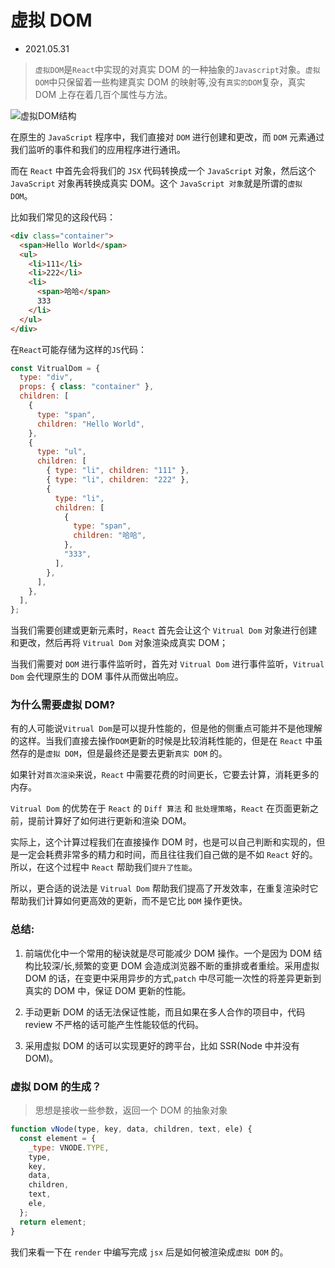 # 虚拟 DOM

- 2021.05.31

> `虚拟DOM`是`React`中实现的对真实 DOM 的一种抽象的`Javascript`对象。`虚拟DOM`中只保留着一些构建真实 DOM 的映射等,没有`真实的DOM`复杂，真实 DOM 上存在着几百个属性与方法。

![虚拟DOM结构](https://img-blog.csdnimg.cn/20210531165515490.png?x-oss-process=image/watermark,type_ZmFuZ3poZW5naGVpdGk,shadow_10,text_aHR0cHM6Ly9ibG9nLmNzZG4ubmV0L3hqbDI3MTMxNA==,size_16,color_FFFFFF,t_70)

在原生的 `JavaScript` 程序中，我们直接对 `DOM` 进行创建和更改，而 `DOM` 元素通过我们监听的事件和我们的应用程序进行通讯。

而在 `React` 中首先会将我们的 `JSX` 代码转换成一个 `JavaScript` 对象，然后这个 `JavaScript` 对象再转换成真实 DOM。这个 `JavaScript 对象`就是所谓的`虚拟 DOM`。

比如我们常见的这段代码：

```html
<div class="container">
  <span>Hello World</span>
  <ul>
    <li>111</li>
    <li>222</li>
    <li>
      <span>哈哈</span>
      333
    </li>
  </ul>
</div>
```

在`React`可能存储为这样的`JS`代码：

```jsx
const VitrualDom = {
  type: "div",
  props: { class: "container" },
  children: [
    {
      type: "span",
      children: "Hello World",
    },
    {
      type: "ul",
      children: [
        { type: "li", children: "111" },
        { type: "li", children: "222" },
        {
          type: "li",
          children: [
            {
              type: "span",
              children: "哈哈",
            },
            "333",
          ],
        },
      ],
    },
  ],
};
```

当我们需要创建或更新元素时，`React` 首先会让这个 `Vitrual Dom` 对象进行创建和更改，然后再将 `Vitrual Dom` 对象渲染成真实 DOM；

当我们需要对 `DOM` 进行事件监听时，首先对 `Vitrual Dom` 进行事件监听，`Vitrual Dom` 会代理原生的 DOM 事件从而做出响应。

### 为什么需要虚拟 DOM?

有的人可能说`Vitrual Dom`是可以提升性能的，但是他的侧重点可能并不是他理解的这样。当我们直接去操作`DOM`更新的时候是比较消耗性能的，但是在 `React` 中虽然存的是`虚拟 DOM`，但是最终还是要去更新`真实 DOM` 的。

如果针对`首次渲染`来说，`React` 中需要花费的时间更长，它要去计算，消耗更多的内存。

`Vitrual Dom` 的优势在于 `React` 的 `Diff 算法` 和 `批处理策略`，`React` 在页面更新之前，提前计算好了如何进行更新和渲染 DOM。

实际上，这个计算过程我们在直接操作 DOM 时，也是可以自己判断和实现的，但是一定会耗费非常多的精力和时间，而且往往我们自己做的是不如 `React` 好的。所以，在这个过程中 `React` 帮助我们`提升了性能`。

所以，更合适的说法是 `Vitrual Dom` 帮助我们提高了开发效率，在重复渲染时它帮助我们计算如何更高效的更新，而不是它比 `DOM` 操作更快。

### 总结:

1. 前端优化中一个常用的秘诀就是尽可能减少 DOM 操作。一个是因为 DOM 结构比较深/长,频繁的变更 DOM 会造成浏览器不断的重排或者重绘。采用虚拟 DOM 的话，在变更中采用异步的方式,`patch` 中尽可能一次性的将差异更新到真实的 DOM 中，保证 DOM 更新的性能。

2. 手动更新 DOM 的话无法保证性能，而且如果在多人合作的项目中，代码 review 不严格的话可能产生性能较低的代码。

3. 采用虚拟 DOM 的话可以实现更好的跨平台，比如 SSR(Node 中并没有 DOM)。

### 虚拟 DOM 的生成？

> 思想是接收一些参数，返回一个 DOM 的抽象对象

```js
function vNode(type, key, data, children, text, ele) {
  const element = {
    _type: VNODE.TYPE,
    type,
    key,
    data,
    children,
    text,
    ele,
  };
  return element;
}
```

我们来看一下在 `render` 中编写完成 `jsx` 后是如何被渲染成`虚拟 DOM` 的。
